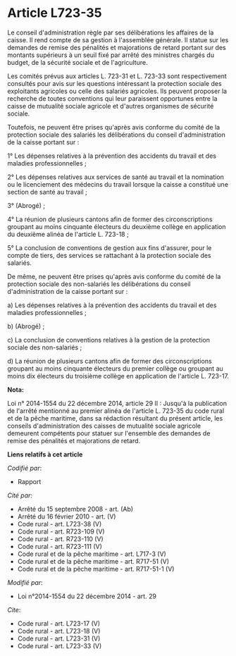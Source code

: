 # Article L723-35

Le conseil d'administration règle par ses délibérations les affaires de la caisse. Il rend compte de sa gestion à l'assemblée
générale. Il statue sur les demandes de remise des pénalités et majorations de retard portant sur des montants supérieurs à
un seuil fixé par arrêté des ministres chargés du budget, de la sécurité sociale et de l'agriculture. 

Les comités prévus aux articles L. 723-31 et L. 723-33 sont respectivement consultés pour avis sur les questions intéressant
la protection sociale des exploitants agricoles ou celle des salariés agricoles. Ils peuvent proposer la recherche de toutes
conventions qui leur paraissent opportunes entre la caisse de mutualité sociale agricole et d'autres organismes de sécurité
sociale. 

Toutefois, ne peuvent être prises qu'après avis conforme du comité de la protection sociale des salariés les délibérations du
conseil d'administration de la caisse portant sur : 

1° Les dépenses relatives à la prévention des accidents du travail et des maladies professionnelles ; 

2° Les dépenses relatives aux services de santé au travail et la nomination ou le licenciement des médecins du travail
lorsque la caisse a constitué une section de santé au travail ; 

3° (Abrogé) ; 

4° La réunion de plusieurs cantons afin de former des circonscriptions groupant au moins cinquante électeurs du deuxième
collège en application du deuxième alinéa de l'article L. 723-18 ; 

5° La conclusion de conventions de gestion aux fins d'assurer, pour le compte de tiers, des services se rattachant à la
protection sociale des salariés. 

De même, ne peuvent être prises qu'après avis conforme du comité de la protection sociale des non-salariés les délibérations
du conseil d'administration de la caisse portant sur : 

a) Les dépenses relatives à la prévention des accidents du travail et des maladies professionnelles ; 

b) (Abrogé) ; 

c) La conclusion de conventions relatives à la gestion de la protection sociale des non-salariés ; 

d) La réunion de plusieurs cantons afin de former des circonscriptions groupant au moins cinquante électeurs du premier
collège ou groupant au moins dix électeurs du troisième collège en application de l'article L. 723-17.

**Nota:**

Loi n° 2014-1554 du 22 décembre 2014, article 29 II : Jusqu'à la publication de l'arrêté mentionné au premier alinéa de
l'article L. 723-35 du code rural et de la pêche maritime, dans sa rédaction résultant du présent article, les conseils
d'administration des caisses de mutualité sociale agricole demeurent compétents pour statuer sur l'ensemble des demandes de
remise des pénalités et majorations de retard.

**Liens relatifs à cet article**

_Codifié par_:

  - Rapport

_Cité par_:

  - Arrêté du 15 septembre 2008 - art. (Ab)
  - Arrêté du 16 février 2010 - art. (V)
  - Code rural - art. L723-38 (V)
  - Code rural - art. R723-109 (V)
  - Code rural - art. R723-110 (V)
  - Code rural - art. R723-111 (V)
  - Code rural et de la pêche maritime - art. L717-3 (V)
  - Code rural et de la pêche maritime - art. R717-51 (V)
  - Code rural et de la pêche maritime - art. R717-51-1 (V)

_Modifié par_:

  - Loi n°2014-1554 du 22 décembre 2014 - art. 29

_Cite_:

  - Code rural - art. L723-17 (V)
  - Code rural - art. L723-18 (V)
  - Code rural - art. L723-31 (V)
  - Code rural - art. L723-33 (V)
